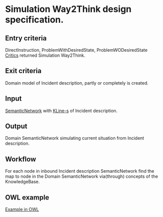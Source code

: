# Simulation Way2Think design specification.

## Entry criteria

DirectInstruction, ProblemWithDesiredState, ProblemWODesiredState [Critics](critics.md) returned Simulation Way2Think.

## Exit criteria

Domain model of Incident description, partly or completely is created.

## Input

[SemanticNetwork](knowledge.md) with [KLine-s](knowledge.md) of Incident description.

## Output

Domain SemanticNetwork simulating current situation from Incident description.

## Workflow

For each node in inbound Incident description SemanticNetwork find the map to node in the Domain SemanticNetwork via(through) concepts
of the KnowledgeBase.


## OWL example

[Example in OWL](https://raw.github.com/menta/menta-0.3/master/doc/design-specification/owl/SemanticNetwork_UserReceivedWrongApplication.owl)